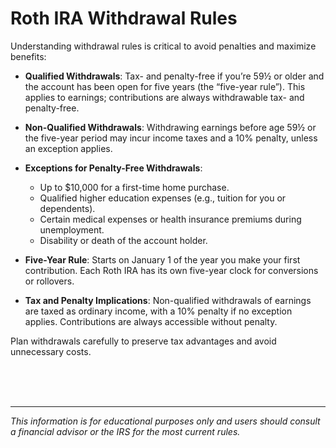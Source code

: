# Roth IRA Withdrawal Rules

Understanding withdrawal rules is critical to avoid penalties and maximize benefits:

- **Qualified Withdrawals**: Tax- and penalty-free if you’re 59½ or older and the account has been open for five years (the “five-year rule”). This applies to earnings; contributions are always withdrawable tax- and penalty-free.

- **Non-Qualified Withdrawals**: Withdrawing earnings before age 59½ or the five-year period may incur income taxes and a 10% penalty, unless an exception applies.

- **Exceptions for Penalty-Free Withdrawals**:
  - Up to $10,000 for a first-time home purchase.
  - Qualified higher education expenses (e.g., tuition for you or dependents).
  - Certain medical expenses or health insurance premiums during unemployment.
  - Disability or death of the account holder.

- **Five-Year Rule**: Starts on January 1 of the year you make your first contribution. Each Roth IRA has its own five-year clock for conversions or rollovers.

- **Tax and Penalty Implications**: Non-qualified withdrawals of earnings are taxed as ordinary income, with a 10% penalty if no exception applies. Contributions are always accessible without penalty.

Plan withdrawals carefully to preserve tax advantages and avoid unnecessary costs.


<BR>
<BR>
<BR>

*********************

_This information is for educational purposes only and users should consult a financial advisor or the IRS for the most current rules._

